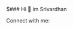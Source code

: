 $###                                                                         Hi 👋 im Srivardhan


Connect with me:

